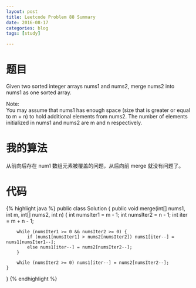 ```yaml
---
layout: post
title: Leetcode Problem 88 Summary
date: 2016-08-17
categories: blog
tags: [study]

---
```


# 题目

Given two sorted integer arrays nums1 and nums2, merge nums2 into nums1 as one sorted array.

Note:  
You may assume that nums1 has enough space (size that is greater or equal to m + n) to hold additional elements from nums2. The number of elements initialized in nums1 and nums2 are m and n respectively.

# 我的算法

从前向后存在 num1 数组元素被覆盖的问题，从后向前 merge 就没有问题了。

# 代码

{% highlight java %}
public class Solution {
    public void merge(int[] nums1, int m, int[] nums2, int n) {
        int numsIter1 = m - 1;
        int numsIter2 = n - 1;
        int iter = m + n - 1;
        
        while (numsIter1 >= 0 && numsIter2 >= 0) {
            if (nums1[numsIter1] > nums2[numsIter2]) nums1[iter--] = nums1[numsIter1--];
            else nums1[iter--] = nums2[numsIter2--];
        }
        
        while (numsIter2 >= 0) nums1[iter--] = nums2[numsIter2--];
    }
}
{% endhighlight %}